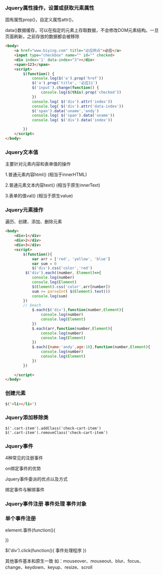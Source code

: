 ### Jquery属性操作，设置或获取元素属性

固有属性prop()，自定义属性attr()，

data()数据缓存，可以在指定的元素上存取数据，不会修改DOM元素结构。一旦页面刷新，之前存放的数据都会被移除

~~~html
<body>
    <a href="www.biying.com" title="必应网点">必应</a>
    <input type="checkbox" name="" id="" checked>
    <div index='1' data-index="3"></div>
    <span>123</span>
    <script>
        $(function() {
            console.log($('a').prop('href'))
            $('a').prop('title', '必应11')
            $('input').change(function() {
                console.log($(this).prop('checked'))
            })
            console.log( $('div').attr('index'))
            console.log( $('div').attr('data-index'))
            $('span').data('uname','andy')
            console.log( $('span').data('uname'))
            console.log( $('div').data('index'))

        })
    </script>
</body>
~~~



### Jquery文本值

主要针对元素内容和表单值的操作

1.普通元素内容html()	(相当于innerHTML)

2.普通元素文本内容text()	(相当于原生innerText)

3.表单的值val()	(相当于原生value)



### Jquery元素操作

遍历、创建、添加、删除元素

~~~html
<body>
    <div>1</div>
    <div>2</div>
    <div>3</div>
    <script>
        $(function(){
            var arr = ['red', 'yellow', 'blue']
            var sum = 0
            $('div').css('color','red')
         $('div').each((number, Element)=>{
            console.log(number)
            console.log(Element)
            $(Element).css('color',arr[number])
            sum += parseInt( $(Element).text())
            console.log(sum)
        })
        // $each
            $.each($('div'),function(number,Element){
                console.log(number)
                console.log(Element)
            })
            $.each(arr,function(number,Element){
                console.log(number)
                console.log(Element)
            })
            $.each({name:'andy',age:18},function(number,Element){
                console.log(number)
                console.log(Element)
            })
        })
        
    </script>
</body>
~~~



### 创建元素

~~~html
$('<li></li>')
~~~

### Jquery添加移除类

~~~
$('.cart-item').addClass('check-cart-item')
$('.cart-item').removeClass('check-cart-item')
~~~

### Jquery事件

4种常见的注册事件

on绑定事件的优势

Jquery事件委派的优点以及方式

绑定事件与解绑事件



### Jquery事件注册	事件处理	事件对象

### 单个事件注册

element.事件(function(){

})

$('div').click(function(){ 事件处理程序 })

其他事件基本和原生一致	如：mouseover、mouseout、blur、focus、change、keydown、keyup、resize、scroll